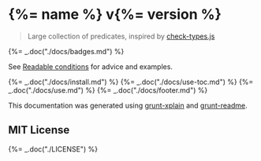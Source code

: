# {%= name %} v{%= version %}

> Large collection of predicates, inspired by [check-types.js](https://github.com/philbooth/check-types.js)

{%= _.doc("./docs/badges.md") %}

See [Readable conditions](http://glebbahmutov.com/blog/readable-conditions-using-check-types/)
for advice and examples.

{%= _.doc("./docs/install.md") %}
{%= _.doc("./docs/use-toc.md") %}
{%= _.doc("./docs/use.md") %}
{%= _.doc("./docs/footer.md") %}

This documentation was generated using [grunt-xplain](https://github.com/bahmutov/grunt-xplain)
and [grunt-readme](https://github.com/jonschlinkert/grunt-readme).

## MIT License

{%= _.doc("./LICENSE") %}

